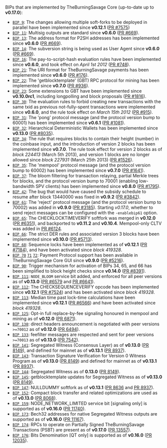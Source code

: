 BIPs that are implemented by TheBurningSavage Core (up-to-date up to **v0.17.0**):

* [`BIP 9`](https://github.com/theburningsavage/bips/blob/master/bip-0009.mediawiki): The changes allowing multiple soft-forks to be deployed in parallel have been implemented since **v0.12.1**  ([PR #7575](https://github.com/theburningsavage/theburningsavage/pull/7575))
* [`BIP 11`](https://github.com/theburningsavage/bips/blob/master/bip-0011.mediawiki): Multisig outputs are standard since **v0.6.0** ([PR #669](https://github.com/theburningsavage/theburningsavage/pull/669)).
* [`BIP 13`](https://github.com/theburningsavage/bips/blob/master/bip-0013.mediawiki): The address format for P2SH addresses has been implemented since **v0.6.0** ([PR #669](https://github.com/theburningsavage/theburningsavage/pull/669)).
* [`BIP 14`](https://github.com/theburningsavage/bips/blob/master/bip-0014.mediawiki): The subversion string is being used as User Agent since **v0.6.0** ([PR #669](https://github.com/theburningsavage/theburningsavage/pull/669)).
* [`BIP 16`](https://github.com/theburningsavage/bips/blob/master/bip-0016.mediawiki): The pay-to-script-hash evaluation rules have been implemented since **v0.6.0**, and took effect on *April 1st 2012* ([PR #748](https://github.com/theburningsavage/theburningsavage/pull/748)).
* [`BIP 21`](https://github.com/theburningsavage/bips/blob/master/bip-0021.mediawiki): The URI format for TheBurningSavage payments has been implemented since **v0.6.0** ([PR #176](https://github.com/theburningsavage/theburningsavage/pull/176)).
* [`BIP 22`](https://github.com/theburningsavage/bips/blob/master/bip-0022.mediawiki): The 'getblocktemplate' (GBT) RPC protocol for mining has been implemented since **v0.7.0** ([PR #936](https://github.com/theburningsavage/theburningsavage/pull/936)).
* [`BIP 23`](https://github.com/theburningsavage/bips/blob/master/bip-0023.mediawiki): Some extensions to GBT have been implemented since **v0.10.0rc1**, including longpolling and block proposals ([PR #1816](https://github.com/theburningsavage/theburningsavage/pull/1816)).
* [`BIP 30`](https://github.com/theburningsavage/bips/blob/master/bip-0030.mediawiki): The evaluation rules to forbid creating new transactions with the same txid as previous not-fully-spent transactions were implemented since **v0.6.0**, and the rule took effect on *March 15th 2012* ([PR #915](https://github.com/theburningsavage/theburningsavage/pull/915)).
* [`BIP 31`](https://github.com/theburningsavage/bips/blob/master/bip-0031.mediawiki): The 'pong' protocol message (and the protocol version bump to 60001) has been implemented since **v0.6.1** ([PR #1081](https://github.com/theburningsavage/theburningsavage/pull/1081)).
* [`BIP 32`](https://github.com/theburningsavage/bips/blob/master/bip-0032.mediawiki): Hierarchical Deterministic Wallets has been implemented since **v0.13.0** ([PR #8035](https://github.com/theburningsavage/theburningsavage/pull/8035)).
* [`BIP 34`](https://github.com/theburningsavage/bips/blob/master/bip-0034.mediawiki): The rule that requires blocks to contain their height (number) in the coinbase input, and the introduction of version 2 blocks has been implemented since **v0.7.0**. The rule took effect for version 2 blocks as of *block 224413* (March 5th 2013), and version 1 blocks are no longer allowed since *block 227931* (March 25th 2013) ([PR #1526](https://github.com/theburningsavage/theburningsavage/pull/1526)).
* [`BIP 35`](https://github.com/theburningsavage/bips/blob/master/bip-0035.mediawiki): The 'mempool' protocol message (and the protocol version bump to 60002) has been implemented since **v0.7.0** ([PR #1641](https://github.com/theburningsavage/theburningsavage/pull/1641)).
* [`BIP 37`](https://github.com/theburningsavage/bips/blob/master/bip-0037.mediawiki): The bloom filtering for transaction relaying, partial Merkle trees for blocks, and the protocol version bump to 70001 (enabling low-bandwidth SPV clients) has been implemented since **v0.8.0** ([PR #1795](https://github.com/theburningsavage/theburningsavage/pull/1795)).
* [`BIP 42`](https://github.com/theburningsavage/bips/blob/master/bip-0042.mediawiki): The bug that would have caused the subsidy schedule to resume after block 13440000 was fixed in **v0.9.2** ([PR #3842](https://github.com/theburningsavage/theburningsavage/pull/3842)).
* [`BIP 61`](https://github.com/theburningsavage/bips/blob/master/bip-0061.mediawiki): The 'reject' protocol message (and the protocol version bump to 70002) was added in **v0.9.0** ([PR #3185](https://github.com/theburningsavage/theburningsavage/pull/3185)). Starting *v0.17.0*, whether to send reject messages can be configured with the `-enablebip61` option.
* [`BIP 65`](https://github.com/theburningsavage/bips/blob/master/bip-0065.mediawiki): The CHECKLOCKTIMEVERIFY softfork was merged in **v0.12.0** ([PR #6351](https://github.com/theburningsavage/theburningsavage/pull/6351)), and backported to **v0.11.2** and **v0.10.4**. Mempool-only CLTV was added in [PR #6124](https://github.com/theburningsavage/theburningsavage/pull/6124).
* [`BIP 66`](https://github.com/theburningsavage/bips/blob/master/bip-0066.mediawiki): The strict DER rules and associated version 3 blocks have been implemented since **v0.10.0** ([PR #5713](https://github.com/theburningsavage/theburningsavage/pull/5713)).
* [`BIP 68`](https://github.com/theburningsavage/bips/blob/master/bip-0068.mediawiki): Sequence locks have been implemented as of **v0.12.1**  ([PR #7184](https://github.com/theburningsavage/theburningsavage/pull/7184)), and have been activated since *block 419328*.
* [`BIP 70`](https://github.com/theburningsavage/bips/blob/master/bip-0070.mediawiki) [`71`](https://github.com/theburningsavage/bips/blob/master/bip-0071.mediawiki) [`72`](https://github.com/theburningsavage/bips/blob/master/bip-0072.mediawiki): Payment Protocol support has been available in TheBurningSavage Core GUI since **v0.9.0** ([PR #5216](https://github.com/theburningsavage/theburningsavage/pull/5216)).
* [`BIP 90`](https://github.com/theburningsavage/bips/blob/master/bip-0090.mediawiki): Trigger mechanism for activation of BIPs 34, 65, and 66 has been simplified to block height checks since **v0.14.0** ([PR #8391](https://github.com/theburningsavage/theburningsavage/pull/8391)).
* [`BIP 111`](https://github.com/theburningsavage/bips/blob/master/bip-0111.mediawiki): `NODE_BLOOM` service bit added, and enforced for all peer versions as of **v0.13.0** ([PR #6579](https://github.com/theburningsavage/theburningsavage/pull/6579) and [PR #6641](https://github.com/theburningsavage/theburningsavage/pull/6641)).
* [`BIP 112`](https://github.com/theburningsavage/bips/blob/master/bip-0112.mediawiki): The CHECKSEQUENCEVERIFY opcode has been implemented since **v0.12.1** ([PR #7524](https://github.com/theburningsavage/theburningsavage/pull/7524)) and has been activated since *block 419328*.
* [`BIP 113`](https://github.com/theburningsavage/bips/blob/master/bip-0113.mediawiki): Median time past lock-time calculations have been implemented since **v0.12.1** ([PR #6566](https://github.com/theburningsavage/theburningsavage/pull/6566)) and have been activated since *block 419328*.
* [`BIP 125`](https://github.com/theburningsavage/bips/blob/master/bip-0125.mediawiki): Opt-in full replace-by-fee signaling honoured in mempool and mining as of **v0.12.0** ([PR 6871](https://github.com/theburningsavage/theburningsavage/pull/6871)).
* [`BIP 130`](https://github.com/theburningsavage/bips/blob/master/bip-0130.mediawiki): direct headers announcement is negotiated with peer versions `>=70012` as of **v0.12.0** ([PR 6494](https://github.com/theburningsavage/theburningsavage/pull/6494)).
* [`BIP 133`](https://github.com/theburningsavage/bips/blob/master/bip-0133.mediawiki): feefilter messages are respected and sent for peer versions `>=70013` as of **v0.13.0** ([PR 7542](https://github.com/theburningsavage/theburningsavage/pull/7542)).
* [`BIP 141`](https://github.com/theburningsavage/bips/blob/master/bip-0141.mediawiki): Segregated Witness (Consensus Layer) as of **v0.13.0** ([PR 8149](https://github.com/theburningsavage/theburningsavage/pull/8149)), and defined for mainnet as of **v0.13.1** ([PR 8937](https://github.com/theburningsavage/theburningsavage/pull/8937)).
* [`BIP 143`](https://github.com/theburningsavage/bips/blob/master/bip-0143.mediawiki): Transaction Signature Verification for Version 0 Witness Program as of **v0.13.0** ([PR 8149](https://github.com/theburningsavage/theburningsavage/pull/8149)) and defined for mainnet as of **v0.13.1** ([PR 8937](https://github.com/theburningsavage/theburningsavage/pull/8937)).
* [`BIP 144`](https://github.com/theburningsavage/bips/blob/master/bip-0144.mediawiki): Segregated Witness as of **0.13.0** ([PR 8149](https://github.com/theburningsavage/theburningsavage/pull/8149)).
* [`BIP 145`](https://github.com/theburningsavage/bips/blob/master/bip-0145.mediawiki): getblocktemplate updates for Segregated Witness as of **v0.13.0** ([PR 8149](https://github.com/theburningsavage/theburningsavage/pull/8149)).
* [`BIP 147`](https://github.com/theburningsavage/bips/blob/master/bip-0147.mediawiki): NULLDUMMY softfork as of **v0.13.1** ([PR 8636](https://github.com/theburningsavage/theburningsavage/pull/8636) and [PR 8937](https://github.com/theburningsavage/theburningsavage/pull/8937)).
* [`BIP 152`](https://github.com/theburningsavage/bips/blob/master/bip-0152.mediawiki): Compact block transfer and related optimizations are used as of **v0.13.0** ([PR 8068](https://github.com/theburningsavage/theburningsavage/pull/8068)).
* [`BIP 159`](https://github.com/theburningsavage/bips/blob/master/bip-0159.mediawiki): NODE_NETWORK_LIMITED service bit [signaling only] is supported as of **v0.16.0** ([PR 11740](https://github.com/theburningsavage/theburningsavage/pull/11740)).
* [`BIP 173`](https://github.com/theburningsavage/bips/blob/master/bip-0173.mediawiki): Bech32 addresses for native Segregated Witness outputs are supported as of **v0.16.0** ([PR 11167](https://github.com/theburningsavage/theburningsavage/pull/11167)).
* [`BIP 174`](https://github.com/theburningsavage/bips/blob/master/bip-0174.mediawiki): RPCs to operate on Partially Signed TheBurningSavage Transactions (PSBT) are present as of **v0.17.0** ([PR 13557](https://github.com/theburningsavage/theburningsavage/pull/13557)).
* [`BIP 176`](https://github.com/theburningsavage/bips/blob/master/bip-0176.mediawiki): Bits Denomination [QT only] is supported as of **v0.16.0** ([PR 12035](https://github.com/theburningsavage/theburningsavage/pull/12035)).
